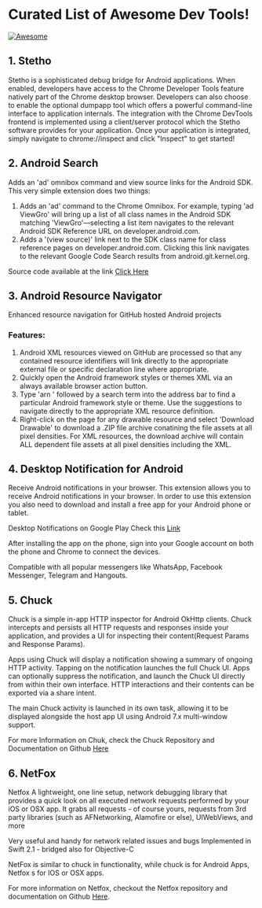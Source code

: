# Curated List of Awesome Dev Tools!

[![Awesome](https://cdn.rawgit.com/sindresorhus/awesome/d7305f38d29fed78fa85652e3a63e154dd8e8829/media/badge.svg)](https://github.com/sindresorhus/awesome)

## 1. Stetho

Stetho is a sophisticated debug bridge for Android applications. When enabled, developers have access to the Chrome Developer Tools feature natively part of the Chrome desktop browser. Developers can also choose to enable the optional dumpapp tool which offers a powerful command-line interface to application internals. The integration with the Chrome DevTools frontend is implemented using a client/server protocol which the Stetho software provides for your application. Once your application is integrated, simply navigate to chrome://inspect and click "Inspect" to get started!

## 2. Android Search

Adds an 'ad' omnibox command and view source links for the Android SDK.
This very simple extension does two things:

1. Adds an 'ad' command to the Chrome Omnibox. For example, typing 'ad ViewGro' will bring up a list of all class names in the Android SDK matching 'ViewGro'—selecting a list item navigates to the relevant Android SDK Reference URL on developer.android.com.
2. Adds a '(view source)' link next to the SDK class name for class reference pages on developer.android.com. Clicking this link navigates to the relevant Google Code Search results from android.git.kernel.org.

Source code available at the link [Click Here](https://github.com/romannurik/AndroidSDKSearchExtension)

## 3. Android Resource Navigator

Enhanced resource navigation for GitHub hosted Android projects
### Features:
1. Android XML resources viewed on GitHub are processed so that any contained resource identifiers will link directly to the appropriate external file or specific declaration line where appropriate.
2. Quickly open the Android framework styles or themes XML via an always available browser action button.
3. Type 'arn ' followed by a search term into the address bar to find a particular Android framework style or theme. Use the suggestions to navigate directly to the appropriate XML resource definition.
4. Right-click on the page for any drawable resource and select 'Download Drawable' to download a .ZIP file archive conatining the file assets at all pixel densities. For XML resources, the download archive will contain ALL dependent file assets at all pixel densities including the XML.

## 4. Desktop Notification for Android
Receive Android notifications in your browser.
This extension allows you to receive Android notifications in your browser. In order to use this extension you also need to download and install a free app for your Android phone or tablet.

Desktop Notifications on Google Play Check this [Link](https://play.google.com/store/apps/details?id=org.hcilab.projects.notification)
		
After installing the app on the phone, sign into your Google account on both the phone and Chrome to connect the devices.

Compatible with all popular messengers like WhatsApp, Facebook Messenger, Telegram and Hangouts.

## 5. Chuck
Chuck is a simple in-app HTTP inspector for Android OkHttp clients. Chuck intercepts and persists 
all HTTP requests and responses inside your application, and provides a UI for inspecting their content(Request Params and Response Params).

Apps using Chuck will display a notification showing a summary of ongoing HTTP activity. Tapping on the notification launches 
the full Chuck UI. Apps can optionally suppress the notification, and launch the Chuck UI directly from within their own interface. 
HTTP interactions and their contents can be exported via a share intent.

The main Chuck activity is launched in its own task, allowing it to be displayed alongside the host app UI using Android 7.x multi-window support.

For more Information on Chuk, check the Chuck Repository and Documentation on Github [Here](https://github.com/jgilfelt/chuck)

## 6. NetFox
Netfox A lightweight, one line setup, network debugging library that provides a quick look on all executed network requests performed by your iOS or OSX app. It grabs all requests - of course yours, requests from 3rd party libraries (such as AFNetworking, Alamofire or else), UIWebViews, and more

Very useful and handy for network related issues and bugs Implemented in Swift 2.1 - bridged also for Objective-C

NetFox is similar to chuck in functionality, while chuck is for Android Apps, Netfox s for IOS or OSX apps.

For more information on Netfox, checkout the Netfox repository and documentation on Github [Here](https://github.com/kasketis/netfox).
